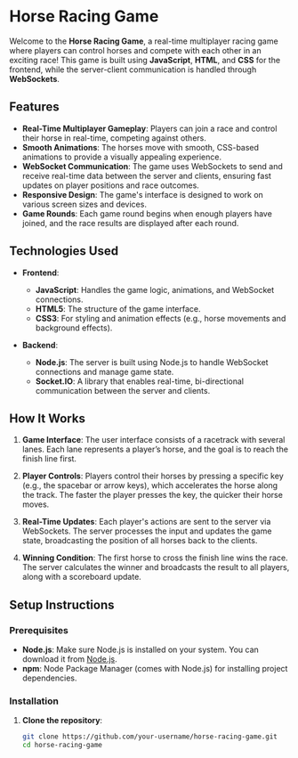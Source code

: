 # Horse Racing Game

Welcome to the **Horse Racing Game**, a real-time multiplayer racing game where players can control horses and compete with each other in an exciting race! This game is built using **JavaScript**, **HTML**, and **CSS** for the frontend, while the server-client communication is handled through **WebSockets**.

## Features

- **Real-Time Multiplayer Gameplay**: Players can join a race and control their horse in real-time, competing against others.
- **Smooth Animations**: The horses move with smooth, CSS-based animations to provide a visually appealing experience.
- **WebSocket Communication**: The game uses WebSockets to send and receive real-time data between the server and clients, ensuring fast updates on player positions and race outcomes.
- **Responsive Design**: The game's interface is designed to work on various screen sizes and devices.
- **Game Rounds**: Each game round begins when enough players have joined, and the race results are displayed after each round.

## Technologies Used

- **Frontend**: 
  - **JavaScript**: Handles the game logic, animations, and WebSocket connections.
  - **HTML5**: The structure of the game interface.
  - **CSS3**: For styling and animation effects (e.g., horse movements and background effects).
  
- **Backend**:
  - **Node.js**: The server is built using Node.js to handle WebSocket connections and manage game state.
  - **Socket.IO**: A library that enables real-time, bi-directional communication between the server and clients.

## How It Works

1. **Game Interface**: 
   The user interface consists of a racetrack with several lanes. Each lane represents a player’s horse, and the goal is to reach the finish line first.

2. **Player Controls**:
   Players control their horses by pressing a specific key (e.g., the spacebar or arrow keys), which accelerates the horse along the track. The faster the player presses the key, the quicker their horse moves.

3. **Real-Time Updates**:
   Each player's actions are sent to the server via WebSockets. The server processes the input and updates the game state, broadcasting the position of all horses back to the clients.

4. **Winning Condition**:
   The first horse to cross the finish line wins the race. The server calculates the winner and broadcasts the result to all players, along with a scoreboard update.

## Setup Instructions

### Prerequisites
- **Node.js**: Make sure Node.js is installed on your system. You can download it from [Node.js](https://nodejs.org).
- **npm**: Node Package Manager (comes with Node.js) for installing project dependencies.

### Installation

1. **Clone the repository**:
   ```bash
   git clone https://github.com/your-username/horse-racing-game.git
   cd horse-racing-game
